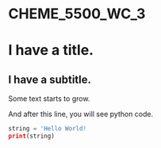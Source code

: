 # CHEME_5500_WC_3

# I have a title.

## I have a subtitle.
Some text starts to grow.

And after this line, you will see python code.

```python
string = 'Hello World!
print(string)
```
